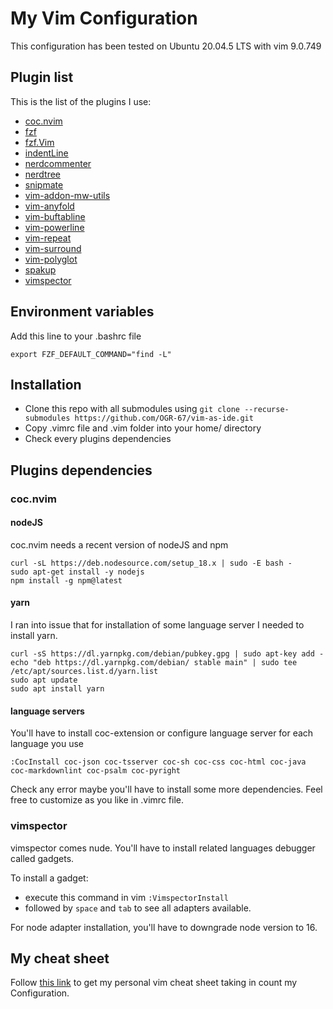 # My Vim Configuration

This configuration has been tested on Ubuntu 20.04.5 LTS with vim 9.0.749

## Plugin list

This is the list of the plugins I use:

- [coc.nvim](https://github.com/neoclide/coc.nvim)
- [fzf](https://github.com/junegunn/fzf)
- [fzf.Vim](https://github.com/junegunn/fzf.vim)
- [indentLine](https://github.com/Yggdroot/indentLine)
- [nerdcommenter](https://github.com/preservim/nerdcommenter)
- [nerdtree](https://github.com/preservim/nerdtree)
- [snipmate](https://github.com/garbas/vim-snipmate)
- [vim-addon-mw-utils](https://github.com/MarcWeber/vim-addon-mw-utils)
- [vim-anyfold](https://github.com/pseewald/vim-anyfold)
- [vim-buftabline](https://github.com/ap/vim-buftabline)
- [vim-powerline](https://github.com/Lokaltog/vim-powerline)
- [vim-repeat](https://github.com/tpope/vim-repeat)
- [vim-surround](https://github.com/tpope/vim-surround)
- [vim-polyglot](https://github.com/sheerun/vim-polyglot)
- [spakup](https://github.com/rstacruz/sparkup)
- [vimspector](https://github.com/puremourning/vimspector)

## Environment variables

Add this line to your .bashrc file

```console
export FZF_DEFAULT_COMMAND="find -L"
```

## Installation

- Clone this repo with all submodules using `git clone --recurse-submodules https://github.com/OGR-67/vim-as-ide.git`
- Copy .vimrc file and .vim folder into your home/ directory
- Check every plugins dependencies

## Plugins dependencies

### coc.nvim

#### nodeJS

coc.nvim needs a recent version of nodeJS and npm

```console
curl -sL https://deb.nodesource.com/setup_18.x | sudo -E bash -
sudo apt-get install -y nodejs
npm install -g npm@latest
```

#### yarn

I ran into issue that for installation of some language server I needed to
install yarn.

```console
curl -sS https://dl.yarnpkg.com/debian/pubkey.gpg | sudo apt-key add -
echo "deb https://dl.yarnpkg.com/debian/ stable main" | sudo tee /etc/apt/sources.list.d/yarn.list
sudo apt update
sudo apt install yarn
```

#### language servers

You'll have to install coc-extension or configure language server for each
language you use

```console
:CocInstall coc-json coc-tsserver coc-sh coc-css coc-html coc-java
coc-markdownlint coc-psalm coc-pyright
```

Check any error maybe you'll have to install some more dependencies. Feel free
to customize as you like in .vimrc file.

### vimspector

vimspector comes nude. You'll have to install related languages debugger called
gadgets.  

To install a gadget:

- execute this command in vim `:VimspectorInstall`
- followed by `space` and `tab` to see all adapters available.

For node adapter installation, you'll have to downgrade node version to 16.

## My cheat sheet

Follow [this
link](https://www.canva.com/design/DAFREPtgktk/o03Y-HRZqEwxBryaNzfqNQ/view?utm_content=DAFREPtgktk&utm_campaign=designshare&utm_medium=link&utm_source=publishsharelink) to get my personal vim cheat sheet taking in count my
Configuration.
